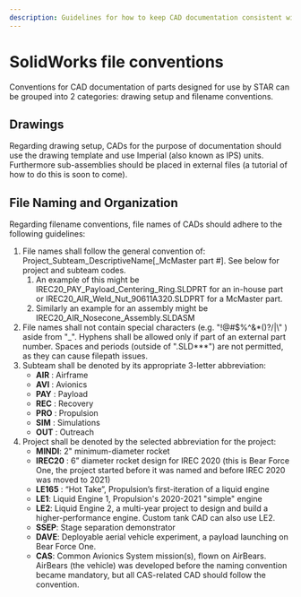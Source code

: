 ```yaml
---
description: Guidelines for how to keep CAD documentation consistent within STAR
---
```


# SolidWorks file conventions

Conventions for CAD documentation of parts designed for use by STAR can be grouped into 2 categories: drawing setup and filename conventions.

## Drawings

Regarding drawing setup, CADs for the purpose of documentation should use the drawing template and use Imperial (also known as IPS) units. Furthermore sub-assemblies should be placed in external files (a tutorial of how to do this is soon to come).

## File Naming and Organization

Regarding filename conventions, file names of CADs should adhere to the following guidelines:

1. File names shall follow the general convention of: Project\_Subteam\_DescriptiveName\[\_McMaster part #]. See below for project and subteam codes.
   1. An example of this might be IREC20\_PAY\_Payload\_Centering\_Ring.SLDPRT for an in-house part or IREC20\_AIR\_Weld\_Nut\_90611A320.SLDPRT for a McMaster part.
   2. Similarly an example for an assembly might be IREC20\_AIR\_Nosecone\_Assembly.SLDASM
2. File names shall not contain special characters (e.g. "!@#$%^&\*()?/|\\" ) aside from "\_". Hyphens shall be allowed only if part of an external part number. Spaces and periods (outside of ".SLD\*\*\*") are not permitted, as they can cause filepath issues.
3. Subteam shall be denoted by its appropriate 3-letter abbreviation:
   * **AIR** : Airframe
   * **AVI** : Avionics
   * **PAY** : Payload
   * **REC** : Recovery
   * **PRO** : Propulsion
   * **SIM** : Simulations
   * **OUT** : Outreach
4. Project shall be denoted by the selected abbreviation for the project:
   * **MINDI**: 2" minimum-diameter rocket
   * **IREC20** : 6” diameter rocket design for IREC 2020 (this is Bear Force One, the project started before it was named and before IREC 2020 was moved to 2021)
   * **LE165** : “Hot Take”, Propulsion’s first-iteration of a liquid engine
   * **LE1**: Liquid Engine 1, Propulsion's 2020-2021 "simple" engine
   * **LE2**: Liquid Engine 2, a multi-year project to design and build a higher-performance engine. Custom tank CAD can also use LE2.
   * **SSEP**: Stage separation demonstrator
   * **DAVE**: Deployable aerial vehicle experiment, a payload launching on Bear Force One.
   * **CAS**: Common Avionics System mission(s), flown on AirBears. AirBears (the vehicle) was developed before the naming convention became mandatory, but all CAS-related CAD should follow the convention.
